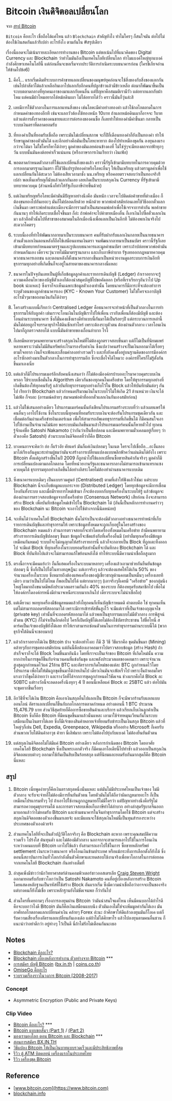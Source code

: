 Bitcoin เงินดิจิตอลเปลี่ยนโลก
========================

จาก [สรุป Bitcoin](https://www.facebook.com/in.one.zaroop/posts/1715612008713948)


`Bitcoin` คืออะไร เชื่อถือได้แค่ไหน แล้ว `Blockchain` สำคัญยังไง ทำไมใครๆ ก็สนใจมัน ต่อไปไม่ต้องใช้เงินสดกันแล้วรึเปล่า อะไรยังไง ตามกันใน #สรุปเดียว

เรื่องนี้แอดจะไม่เน้นรายละเอียดการทำงานของ Bitcoin แต่ขอเน้นไปที่แนวคิดของ Digital Currency และ Blockchain ว่าทำไมมันถึงเป็นเทคโนโลยีเปลี่ยนโลก ทำไมแบงค์ใหญ่ทุกแบงค์กำลังศึกษาเทคโนโลยีนี้ แต่ก่อนอื่นจะขอเริ่มจากประวัติการกำเนิดระบบธนาคารก่อน (ใครขี้เกียจอ่านให้ข้ามไปข้อ6)

1. คืองี้... แรกเริ่มเดิมทีระบบการค้าขายแลกเปลี่ยนของมนุษย์ยุคก่อนจะใช้สิ่งของกับสิ่งของแลกกัน เช่นไปล่าสัตว์ได้แล้วเหลือกินเอาไปแลกกับอีกคนที่ปลูกข้าวแล้วมีข้าวเหลือ ต่อมาก็พัฒนาขึ้นเป็นระบบตลาดกลางที่ทุกคนเอาของมาแลกกับคนอื่น แต่ปัญหาคือสมมติเรามีวัว แต่อยากแลกกับผ้าไหม แต่คนมีผ้าไหมอยากได้หม้อดินเผา ไม่ได้อยากได้วัว คราวนี้มันก็วุ่นล่ะสิ

2. เลยมีการใช้ตัวกลางในการแลกแทนสิ่งของ เช่นโลหะมีค่าอย่างทองคำ แล้วใช้กลไกตลาดในการกำหนดค่าของทองอีกที เช่นจะแลกวัวต้องใช้ทองหนัก 10บาท ถ้าแลกหม้อดินเผาก็อาจจะ 1บาท แล้วแต่การตั้งราคาของคนขายและการต่อรองของคนซื้อ ก็เลยทำให้ทองคำมีค่าขึ้นมา กลายเป็นระบบเงินตราที่ตลาดยอมรับ

3. ที่ทองคำเป็นที่ยอมรับเชื่อถือ เพราะมันไม่เปลี่ยนสภาพ จะกี่ปีกี่เดือนทองคำก็ยังเป็นทองคำ ทำให้รักษามูลค่าของตัวมันได้ และอีกอย่างคือมันเป็นโลหะหายาก ต้องไปทำเหมืองขุดกัน ลงทุนลงแรงกว่าจะได้มา ไม่ใช่ใครก็หาได้ง่ายๆ มูลค่าของมันเลยค่อนข้างคงที่ ไม่ใช่จู่ๆจะมีทองตกจากฟ้าทุกๆวัน แบบนั้นมันคงด้อยค่าเร็วแน่นอน (หรือภาษาการเงินเรียกว่า เงินเฟ้อ)

4. พอตลาดกำหนดตัวกลางที่ใช้แลกเปลี่ยนสิ่งของแล้ว คราวนี้รัฐก็เข้ามามีบทบาทในการควบคุมด้วยการออกมาตรฐานเงินตรา ก็ใช้วิธีแปรรูปทองคำหรือโลหะอื่นๆ ให้เป็นเหรียญ แล้วตรามูลค่าเพื่อใช้แลกเปลี่ยนกันได้สะดวก ไม่ต้องเสียเวลามาชั่ง นน.เหรียญ หรือคอยตรวจสอบว่าเป็นทองจริงรึเปล่า พอเห็นเหรียญก็นับแล้วแลกกันเลย เลยเกิดเป็นระบบสกุลเงิน Currency ที่รัฐเข้ามามีบทบาทควบคุม (ส่วนหนึ่งก็ทำให้รัฐเก็บภาษีง่ายขึ้นด้วย)

5. แต่เงินเหรียญหรือโลหะมีค่ามันมีปัญหาอย่างนึงคือ มันหนัก เวลาจะไปติดต่อค้าขายที่ต่างเมือง ก็ต้องขนทองไปกันเยอะๆ มันก็ไม่ปลอดภัยด้วย หนักด้วย พวกพ่อค้าสมัยก่อนเลยใช้วิธีออกตั๋วแลกเงินขึ้นมา เพราะพ่อค้าแต่ละเมืองจะมีการรวมตัวเป็นสมาคมพ่อค้าเพื่อใช้เจรจาการค้ากัน พอค้าขายกันนานๆ ทำให้เกิดระบบเชื่อใจขึ้นมา ก็อ่ะ ถ้าพ่อค้าจะไปค้าขายเมืองอื่น ก็เอาเงินไปซื้อตั๋วแลกเงินมา แล้วถือตั๋วนั้นไปที่สาขาของสมาคมในอีกเมืองนึงเพื่อแลกเป็นเงินอีกที ไม่ต้องพกเงินจริงไป สะดวกโคตรๆ

6. ระบบนี้เองที่ทำให้พัฒนากลายมาเป็นระบบธนาคาร คนที่รับฝากรับแลกเงินกลายเป็นนายธนาคาร ส่วนตั๋วแลกเงินตอนหลังก็ถือใช้เสมือนแทนเงินตรา จนพัฒนากลายมาเป็นธนบัตร คราวนี้รัฐก็เลยเข้ามามีบทบาทกำหนดมาตรฐานและรูปแบบธนาคารและมูลค่าธนบัตร เพราะถ้าปล่อยพวกพ่อค้ามันกำหนดกันเอง เดี๋ยวจะวุ่นวายไม่มีมาตรฐานกลาง และเก็บภาษีลำบาก รัฐเลยออกกฎหมายควบคุมพวกธนาคารเอกชน และตอนหลังก็ตั้งธนาคารกลางขึ้นมาเป็นหน่วยงานดูแลระบบการเงินอีกที ธุรกรรมทุกอย่างที่เกิดขึ้นก็จะอยู่ในสายตาของธนาคารกลางนี่แหละ

7. ธนาคารในปัจจุบันเลยเป็นผู้ที่เก็บข้อมูลลูกค้าและรายการเดินบัญชี (Ledger) ถ้าเราอยากจะรู้ความเคลื่อนไหวของบัญชีตัวเองก็ต้องนำสมุดบัญชีไปขอคัดลอก (หรือที่เราเรียกๆกันว่าไป Up book น่ะแหละ) ซึ่งเราก็จะเห็นเฉพาะข้อมูลตัวเองเท่านั้น โดยธนาคารก็มีภาระที่จะต้องทำการระบุตัวตนของลูกค้าธนาคารเอง (KYC - Known Your Customer) ไม่ใช่ใครจะเอาบัญชีอะไรมั่วๆมาขอถอนเงินกันได้ง่ายๆ

8. โครงสร้างแบบนี้เรียกว่า Centralised Ledger คือธนาคารจะทำหน้าที่เป็นตัวกลางในการทำธุรกรรมให้กับลูกค้า เช่นเราจะโอนเงินในบัญชีเราไปให้เพื่อน เรากับเพื่อนก็ต้องมีบัญชี และต้องโอนผ่านระบบธนาคาร ซึ่งก็มั่นคงแข็งแรงดีทำแบบนี้กันมาได้เป็นร้อยๆปี แต่กระบวนการเหล่านี้มันไม่ค่อยถูกใจบรรดาธุรกิจใต้ดินซักเท่าไหร่ เพราะต้องระบุตัวตน ต้องผ่านตัวกลาง เวลาโอนเงินไปมาก็ถูกตรวจสอบได้ แบบนี้มันค้าขายของเถื่อนลำบาก ไรงี้

9. ก็เลยมีหลายๆคนพยายามจะสร้างสกุลเงินใหม่ที่ไม่ต้องถูกตรวจสอบขึ้นมา แต่ก็ไม่เป็นที่นิยมแพร่หลายเพราะว่ามันไม่มีสินทรัพย์อะไรมารองรับค่าเงิน ซึ่งแปลว่าคนสร้างจะปั๊มเงินออกมาได้เรื่อยๆตามใจอยาก เงินก็จะเฟ้อและเสื่อมค่าลงอย่างรวดเร็ว และทั้งยังคงตั้งอยู่บนฐานคิดของการมีองค์กรอะไรซักอย่างมาเป็นตัวกลางในการทำธุรกรรมอีก ซึ่งจะเชื่อใจได้ไหมวะ องค์กรที่ใครก็ไม่รู้ตั้งกันขึ้นมาเองเนี่ย

10. แต่แล้วก็มีโปรแกรมเมอร์ลึกลับคนนึงเสนอว่า ก็ไม่ต้องมีองค์กรบ้าบออะไรมาควบคุมระบบเงินหรอก ใช้ระบบเชื่อมั่นใน Algorithm เดียวกันของทุกคนในเครือข่าย โดยให้ธุรกรรมทุกอย่างที่เกิดขึ้นต้องให้ทุกคนรับรู้ แล้วบันทึกธุรกรรมทุกอย่างเก็บไว้ใน Block แล้วให้บันทึกมันต่อๆ กันไป เรียกว่า Blockchain แล้วกำหนดปริมาณเงินในระบบไว้ไม่ให้เกิด 21 ล้านหน่วย เงินจะได้ไม่เฟ้อ ก็จบละ (อารมณ์คล้ายๆ สมาคมพ่อค้าที่ออกตั๋วแลกเงินกันเองสมัยก่อน)

11. แล้วไม่ใช่เสนออย่างเดียว โปรแกรมเมอร์คนนั้นยังเขียนโปรแกรมสร้างระบบที่ว่า แล้วเผยแพร่ให้คนอื่นๆ เอาไปใช้งาน ซึ่งในระบบนี้ทุกคนที่ยอมรับระบบเงินจะต้องรันโปรแกรมชุดเดียวกัน และเชื่อมต่อกันผ่านเครือข่ายอินเตอร์เนต เพื่อให้สามารถอัพเดทธุรกรรมที่เกิดขึ้นได้ ก็มีคนสนใจเอาไปใช้งานเป็นจำนวนไม่น้อย พอระบบมันเกิดขึ้นมาแล้วโปรแกรมเมอร์คนนั้นก็หายตัวไป ทุกคนรู้จักแค่ชื่อ Satoshi Nakamoto (ว่ากันว่าเป็นชื่อปลอม และมีคนพยายามมั่วเคลมอยู่เรื่อยๆ ว่าตัวเองคือ Satoshi) ส่วนระบบเงินดิจิตอลที่ว่าก็คือ Bitcoin

12. บางคนอาจจะคิดว่า อ่อ ก็แร้วงัย คัยแคร์ มันก็แค่เงินปลอมๆ ในเนต ใครจะไปเชื่อถือ...อะงั้นลองมาไล่เรียงกันดูนะฮะท่านผู้ชมว่ามันจะสร้างการเปลี่ยนแปลงแบบพลิกฟ้าคว่ำแผ่นดินได้ยังไง เพราะ Bitcoin ตั้งแต่ถูกสร้างขึ้นในปี 2009 ก็ถูกนำไปใช้แลกเปลี่ยนซื้อขายสินค้ากันจริงๆ มูลค่าก็มีการเปลี่ยนแปลงตามกลไกตลาด โดยที่หน่วยงานรัฐและธนาคารกลางไม่สามารถเข้ามาแทรกแซงควบคุมได้ ธุรกรรมทุกอย่างเกิดขึ้นได้อย่างอิสระโดยไม่ต้องทำผ่านธนาคารแบบเดิม

13. ซึ่งธนาคารแบบเดิมๆ เป็นแบบรวมศูนย์ (Centralised) ตามที่เล่าให้ฟังแล้วใช่มะ แต่ระบบ Blockchain นี่จะเก็บข้อมูลแบบกระจาย (Distributed Ledger) โดยทุกข้อมูลจะมีการเชื่อมโยงกันทั้งระบบ และเมื่อมีรายการใหม่เข้ามา ก็จะต้องบอกกับทุกเครื่องในระบบให้รู้ แล้วข้อมูลจะต้องผ่านการตรวจสอบข้อมูลจากทั้งเครือข่าย (Consensus Network) เสียก่อน ถึงจะสามารถสร้าง Block เพื่อบันทึกข้อมูลใหม่เข้าไปใน Blockchain ได้ (อันนี้เป็นหลักการทำงานคร่าวๆของ Blockchain นะ Bitcoin จะเอาไปใช้ต่างจากนี้นิดหน่อย)

14. จะเห็นได้ว่าเทคโนโลยี Blockchain นั้นไม่จำเป็นจะต้องมีตัวกลางอย่างธนาคารทำหน้าที่เก็บรายการเดินบัญชีและทำธุรกรรมให้ เพราะข้อมูลทั้งหมดจะถูกเก็บอยู่ในโครงสร้างของ Blockchain หมดแล้ว ส่วนการตรวจสอบก็จะทำโดยเครื่องทั้งหมดในเครือข่าย ถ้ามีคนพยายามสร้างรายการเดินบัญชีปลอมๆ ขึ้นมา ข้อมูลก็จะขัดแย้งกับที่เครื่องอื่นมี (อย่าลืมทุกเครื่องมีข้อมูลเหมือนกันหมด) ระบบก็จะไม่อนุญาตให้สร้างรายการนี้ แล้วก็จะกลายเป็น Block ที่ถูกเตะทิ้งออกไป จะมีแต่ Block ที่ทุกเครื่องในระบบยอมรับเท่านั้นที่จะบันทึกลง Blockchain ได้ และ Block ที่บันทึกไปแล้วจะไม่สามารถแก้ไขย้อนหลังได้ ทำให้ระบบนี้มีความน่าเชื่อถือสูงมาก

15. ตรงนี้อาจจะมีคนแย้งว่า งั้นก็แฮคเครื่องในระบบมาหลายๆ เครื่องแล้วเอามาช่วยกันยืนยันข้อมูลปลอมๆ นี้ ซึ่งก็เป็นไปได้ในทางทฤษฎีนะ แต่เอาจริงๆ แล้วจะต้องแฮคให้ได้เกิน 50% ของจำนวนเครื่องในระบบ ซึ่งหมายถึงต้องแฮคเครื่องของผู้เชี่ยวชาญด้านคอมเป็นหมื่นๆ เครื่องเลยทีเดียว ถามว่าเป็นไปได้ไหม ก็พอเป็นไปได้ แต่ยากมากๆๆ (เอาจริงๆก็เคยมี "เครือข่าย" ของกลุ่มนึงใหญ่โตมากถึงขนาดมีพลังประมวลผลรวมกันถึง 40% ของระบบ ก็ต้องหยุดรับสมาชิกไป เพื่อไม่ให้องค์กรใดองค์กรหนึ่งมีอำนาจเหนือระบบมากเกินไป เดี๋ยวระบบจะไม่น่าเชื่อถือ)

16. แต่เดี๋ยวนะ พอทุกเครื่องมีข้อมูลหมดแล้วยังงี้ทุกคนก็เห็นบัญชีเราหมดดิ คำตอบคือ ใช่ ทุกคนเห็น แต่ไม่สามารถถอดรหัสออกมาได้ เพราะมีการเข้ารหัสขั้นสูงไว้ จะมีแต่เราที่เป็นเจ้าของกุญแจไข (private key) เท่านั้นที่จะถอดรหัสออกมาได้ แล้วพอเป็นธุรกรรมแบบไม่มีตัวกลาง การพิสูจน์ตัวตน (KYC) ก็ไม่จำเป็นอีกต่อไป ใครก็เปิดบัญชีได้เลยไม่ต้องใช้บัตรประชาชน ใส่ชื่อโทนี่ สตาร์คเป็นเจ้าของบัญชียังได้เลย ทำให้เราสามารถซ่อนตัวตนในการทำธุรกรรมผ่านระบบนี้ได้ (พวกธุรกิจใต้ดินนี่จะชอบมาก)

17. แล้วถ้าเราอยากได้เงิน Bitcoin บ้าง จะต้องทำไงอะ ก็มี 3 วิธี วิธีแรกคือ ขุดมันขึ้นมา (Mining) คล้ายๆกับการขุดทองสมัยก่อน แต่อันนี้คือต้องเอาคอมเราไปตรวจสอบข้อมูล (สร้าง Hash) ถ้าสำเร็จเราก็จะได้ Block ใหม่ขึ้นมาอันนึง โดยที่เราจะเป็นเจ้าของ Bitcoin ที่เกิดใหม่นั้น ความยากง่ายในการขุดก็ขึ้นกับจำนวนคนที่แข่งกันขุด และพลังประมวลผลของคอมเรา เพราะจำนวนสูงสุดถูกกำหนดไว้แค่ 21ล้าน BTC และอัตราการเกิดใหม่ของแต่ละ BTC ถูกกำหนดไว้โดยโปรแกรม เพื่อไม่ให้มันถูกขุดขึ้นมาได้ง่ายเกินไป เดี๋ยวเงินมันจะเฟ้อเร็วไป เพราะงั้นถ้าคอมใครแรงกว่าก็ขุดได้ง่ายกว่า และรางวัลที่ได้จากการขุดถูกกำหนดไว้ชัดเจน ช่วงแรกคือได้ Block ละ 50BTC แต่รางวัลนี้จะลดลงครึ่งนึงทุกๆ 4 ปี ตอนนี้เหลือแค่ Block ละ 25BTC แล้ว ต่อไปมันจะขุดยากขึ้นเรื่อยๆ

18. อีกวิธีที่จะได้เงิน Bitcoin คือเอาเงินสกุลอื่นไปแลกเป็น Bitcoin ก็จะมีพวกร้านรับแลกแบบออนไลน์ อัตราแลกเปลี่ยนก็ขึ้นกับกลไกลการตลาดกำหนด อย่างตอนนี้ 1 BTC ประมาณ 15,476.79 บาท ส่วนวิธีสุดท้ายก็คือการซื้อขายสินค้าและบริการ แล้วเรียกเก็บเงินลูกค้าเป็น Bitcoin ซึ่งก็คือ Bitcoin ที่มีคนขุดขึ้นมาแล้วนั่นแหละ เอามาใช้จ่ายหมุนเวียนกันในระบบ เสมือนเป็นเงินตราได้เลย ซึ่งก็มีเจ้าของสินค้าหลายเจ้าที่ยอมรับชำระเป็นเงินสกุล Bitcoin แล้วที่ใหญ่ๆก็เช่น Dell, Expedia, Greenpeace, Wikipedia หรืออย่าง Microsoft ก็เคยรับ ส่วนพวกเว็บใต้ดินค้าอาวุธ ค้ายา นี่เลิฟมาก เพราะไม่ต้องไปยุ่งกับแบงค์ ไม่ต้องยืนยันตัวตน

19. แต่สกุลเงินดิจิตอลไม่ได้มีแค่ Bitcoin อย่างเดียว หลังการกำเนิดของ Bitcoin โดยอาศัยเทคโนโลยี Blockchain ซึ่งเป็นพระเอกตัวจริง ก็มีคนเอาไอเดียนี้ไปทำซ้ำ แล้วออกเป็นสกุลเงินดิจิตอลแบบต่างๆ ออกมาใช้กันเป็นสิบเป็นร้อยสกุล แต่ที่นิยมและยอมรับกันมากสุดก็คือ Bitcoin นี่แหละ

สรุป
---

1. Bitcoin เนี่ยพูดง่ายๆก็คือเงินตราสกุลหนึ่งนั่นแหละ แต่มันไม่มีประเทศไหนเป็นเจ้าของ ไม่มีตัวกลาง จะรับจะจ่ายก็ไม่ต้องมีการยืนยันตัวตน โดยตัวมันไม่ได้ถือว่าผิดกฎหมายอะไร ก็เป็นเหมือนโปรแกรมทั่วๆ ไป ถ้าเอาไปใช้งานถูกกฎหมายก็ไม่มีใครว่า แต่ปัญหาอย่างนึงคือรัฐไม่สามารถควบคุมธุรกรรมได้ และการตรวจสอบเพื่อเก็บภาษีทำได้ลำบาก อย่างล่าสุดรัฐบาลจีนออกมาบอกแล้วว่าไม่ยอมรับ Bitcoin และห้ามธนาคารในจีนทำธุรกรรมโดยใช้ Bitcoin แต่จะสร้างสกุลเงินดิจิตอลของตัวเองขึ้นมาเลยจ้ะ และมีแผนจะใช้สกุลเงินใหม่นี้เป็นทุนสำรองระหว่างประเทศของตัวเองด้วยจ้า

2. ส่วนเทคโนโลยีที่จะเป็นตัวปฎิวัติโลกจริงๆ คือ Blockchain ตะหาก เพราะคุณสมบัติความรวดเร็ว โปร่งใส ต้นทุนต่ำ และไม่ต้องมีตัวกลาง นอกจากจะสามารถเอาไปใช้ในการโอนเงินระหว่างคนแบบที่ Bitcoin เอาไปใช้แล้ว ยังสามารถเอาไปใช้ในการ ซื้อขายหลักทรัพย์ settlement เงินระหว่างธนาคาร หรือโอนเงินข้ามประเทศ หรือแม้กระทั่งการเลือกตั้งก็ยังได้ ซึ่งตอนนี้สถาบันการเงินทั่วโลกกำลังตื่นตัวศึกษาและทดสอบใช้งานจริงเพื่อหาโอกาสในการต่อยอดจากเทคโนโลยี Blockchain กันอย่างเต็มที่

3. ล่าสุดเพิ่งมีข่าวว่านักวิทยาศาสตร์ด้านคอมพิวเตอร์ชาวออสเตรเลีย [Craig Steven Wright](https://www.blognone.com/node/80533) ออกมายอมรับกับชาวโลกว่าเป็น Satoshi Nakamoto คนที่อยู่เบื้องหลังการสร้าง Bitcoin โดยแสดงหลักฐานเป็นรหัสที่ใช้สร้าง Block อันแรกเริ่ม ซึ่งมีความน่าเชื่อถือว่าอาจจะเป็นของจริง แต่บางคนก็ยังไม่เชื่อ เพราะหลักฐานยังไม่ชัดเจนพอ ก็ว่ากันไป

4. ส่วนใครที่เคยถามๆ เรื่องการลงทุนผ่าน Bitcoin ว่ามันน่าสนใจแค่ไหน เห็นมีคนบอกได้กำไรดี คือจะบอกว่าไงดี Bitcoin มันก็คือเงินเสมือนแบบนึง ตัวมันเองไม่ใช่จะเพิ่มมูลค่ากันได้เอง มันอาศัยกลไกตลาดแลกเปลี่ยนค่าเงิน คล้ายๆ Forex อ่ะนะ ถ้าศึกษาให้ดีแล้วลงทุนมันก็โอเค แต่ก็รับความเสี่ยงเรื่องอัตราแลกเปลี่ยนกันเองเด้อ แต่ถ้าไม่ได้ศึกษาไร แล้วไปลงทุนตามคนอื่นชวน ก็แนะนำว่าอย่าดีกว่า อยู่ห่างๆ ไว้เป็นดี นี่ถ้าไม่รักไม่เตือนกันนะเธอ

Notes
-----

- [Blockchain คืออะไร?](https://nuuneoi.com/blog/blog.php?read_id=900)
- [Blockchain เบื้องหลังการทำงาน ตัวอย่างจาก Bitcoin](https://nuuneoi.com/blog/blog.php?read_id=901) ***
- [การสมัคร บัญชี Bitcoin](http://mmmsosara.blogspot.com/2016/02/bitcoins_69.html) ([bx.in.th](https://bx.in.th/) | [coins.co.th](https://coins.co.th))
- [OmiseGo คืออะไร](https://goo.gl/tNenwa)
- [รวบรวมเรื่องราวในวงการ Bitcoin [2008-2017]](https://goo.gl/aXsVQh)

### Concept

- Asymmetric Encryption (Public and Private Keys)

### Clip Video

- [Bitcoin คืออะไร?](https://youtu.be/CCVHTw0VPq8) ***
- [Bitcoin แบบขอสั้นๆ (Part 1)](https://youtu.be/btpKLs0PwmI) / [(Part 2)](https://youtu.be/zTRsOahi4MQ)
- [มองเรามองโลก ตอน Bitcoin และ Blockchain](https://youtu.be/3p80jtqWQds) ***
- [สอนการสมัคร BX.IN.TH](https://youtu.be/YmtsMSZ2oNU)
- [วิธีแปลง Bitcoin ให้เป็นเงินบาทแบบรวดเร็วและมีประสิทธิภาพที่สุด](https://youtu.be/cs6WAsPsXH0)
- [รีวิว ตู้ ATM บิตคอยน์ เครื่องแรกในประเทศไทย](https://youtu.be/5lDddNSFxr8)
- [รีวิว เครื่องขุด Bitcoin](https://youtu.be/C_sYagsr014)

Reference
---------

- [www.bitcoin.com](https://www.bitcoin.com)
- [blockchain.info](https://blockchain.info)


